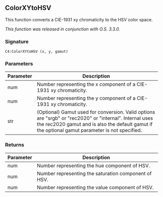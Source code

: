 
## ColorXYtoHSV
This function converts a CIE-1931 xy chromaticity to the HSV color space.


_This function was released in conjunction with O.S. 3.3.0._


### Signature

`C4:ColorXYtoHSV (x, y, gamut)`


### Parameters

| Parameter | Description |
| --- | --- |
| num | Number representing the x component of a CIE-1931 xy chromaticity.|
| num | Number representing the y component of a CIE-1931 xy chromaticity. |
| str | (Optional) Gamut used for conversion. Valid options are "srgb" or "rec2020" or "internal". Internal uses the rec2020 gamut and is also the default gamut if the optional gamut parameter is not specified.|


### Returns

| Parameter | Description |
| --- | --- |
| num | Number representing the hue component of HSV. |
| num | Number representing the saturation component of HSV. | 
| num | Number representing the value component of HSV. |


